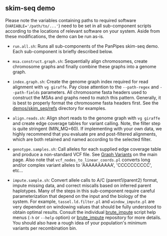 ## skim-seq demo

Please note the variables containing paths to required software (`VARIABLE='/path/to/...'`) need to be set in all sub-component scripts according to the locations of relevant software on your system. Aside from these modifications, the demo can be run as-is.

- `run.all.sh`: Runs all sub-components of the PanPipes skim-seq demo. Each sub-component is briefly described below.

- `msa.construct.graph.sh`:  Sequentially align chromosomes, create chromosome graphs and finally combine these graphs into a genome graph.

- `index.graph.sh`: Create the genome graph index required for read alignment with `vg giraffe`. Pay close attention to the `--path-regex` and `--path-fields` parameters. All chromosome fasta headers used to construct the MSAs and graphs need to match this pattern. Generally, it is best to properly format the chromosome fasta headers first. See the [demos/skim_seq/refs](https://github.com/USDA-ARS-GBRU/PanPipes/tree/main/demos/skim_seq/refs) directory for examples.

- `align.reads.sh`: Align short reads to the genome graph with `vg giraffe` and create edge coverage tables for variant calling.  Note, the filter step is quite stringent (MIN_MQ=60).  If implementing with your own data, we highly recommend that you evaluate pre and post-filtered alignments, which are both retained and named according to the selected filter.

- `genotype.samples.sh`: Call alleles for each supplied edge coverage table and produce a non-standard VCF file. See [Graph Variants](#graph_variants) on the main page. Also note that `vcf_nodes_to_linear_coords.pl` converts long and/or complex variant alleles to 'AAAAAAAAAA', 'CCCCCCCCCC', etc...

- `impute.sample.sh`:  Convert allele calls to A/C (parent1/parent2) format, impute missing data, and correct miscalls based on inferred parent haplotypes. Many of the steps in this sub-component require careful parameterization that depend on the input and the biology of the system. For example, `tassel.ld.filter.pl` and `window_impute.pl` are very dependent on windowing values that should be fully understood to obtain optimal results. Consult the individual [brute_impute](https://github.com/USDA-ARS-GBRU/brute_impute) script help menus (`-h` or `--help` option) or [brute_impute](https://github.com/USDA-ARS-GBRU/brute_impute) repository for more details. You should also have a rough idea of your population's minimum variants per recombination bin.
